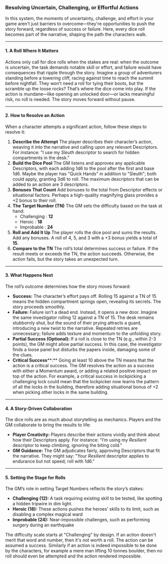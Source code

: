 ### Resolving Uncertain, Challenging, or Effortful Actions

In this system, the moments of uncertainty, challenge, and effort in your game aren't just barriers to overcome—they're opportunities to push the story forward, regardless of success or failure. Here, every dice roll becomes part of the narrative, shaping the path the characters walk.

---

#### 1. A Roll Where It Matters

Actions only call for dice rolls when the stakes are real: when the outcome is uncertain, the task demands notable skill or effort, and failure would have consequences that ripple through the story. Imagine a group of adventurers standing before a towering cliff, racing against time to reach the summit before nightfall. They won’t need a roll for tying their boots, but the scramble up the loose rocks? That’s where the dice come into play.
If the action is mundane—like opening an unlocked door—or lacks meaningful risk, no roll is needed. The story moves forward without pause.

---

#### 2. How to Resolve an Action

When a character attempts a significant action, follow these steps to resolve it:
1. **Describe the Attempt**
The player describes their character’s action, weaving it into the narrative and calling upon any relevant Descriptors. For instance: "I use my _Sleuth_ descriptor to search for hidden compartments in the desk."
1. **Build the Dice Pool**
The GM listens and approves any applicable Descriptors, with each adding 1d6 to the pool after the first and base 1d6. Maybe the player has "Quick Hands" in addition to "Sleuth"; both could apply, granting 3d6 to roll. The maximum descriptors that can be added to an action are 3 descriptors.
1. **Bonuses That Count**
Add bonuses to the total from Descriptor effects or situational factors. Perhaps a high-quality magnifying glass provides a +2 bonus to their roll.
1. **The Target Number (TN)**
The GM sets the difficulty based on the task at hand:
	* Challenging : **12**
	* Heroic : **18**
	* Improbable : **24**
1. **Roll and Add It Up**
The player rolls the dice pool and sums the results. Add any bonuses. A roll of 4, 5, and 3 with a +3 bonus yields a total of **15**.
1. **Compare to the TN**
The roll’s total determines success or failure. If the result meets or exceeds the TN, the action succeeds. Otherwise, the action fails, but the story takes an unexpected turn.

---

#### 3. What Happens Next

The roll’s outcome determines how the story moves forward:
* **Success:**
The character’s effort pays off. Rolling 15 against a TN of 15 means the hidden compartment springs open, revealing its secrets. The story proceeds smoothly.
* **Failure:**
Failure isn’t a dead end. Instead, it opens a new door. Imagine the same investigator rolling 12 against a TN of 15. The desk remains stubbornly shut, but the sound of their prying attracts a guard, introducing a new twist to the narrative. Repeated retries are unnecessary; failure adds texture and momentum to the unfolding story.
* **Partial Success (Optional):**
If a roll is close to the TN (e.g., within 2-3 points), the GM might allow partial success. In this case, the investigator finds a loose panel but disturbs the papers inside, damaging some of the clues.
* **Critical Success****:**
Going at least 10 above the TN means that the action is a critical success. The GM resolves the action as a success with either a Momentum award, or adding a related positive impact on top of the action. For example, a critical success in lockpicking a challenging lock could mean that the lockpicker now learns the pattern of all the locks in the building, therefore adding situational bonus of +2 when picking other locks in the same building.

---

#### 4. A Story-Driven Collaboration

The dice rolls are as much about storytelling as mechanics. Players and the GM collaborate to bring the results to life:
* **Player Creativity:**
Players describe their actions vividly and think about how their Descriptors apply. For instance: "I’m using my _Resilient_ descriptor to keep climbing, ignoring the biting cold."
* **GM Guidance:**
The GM adjudicates fairly, approving Descriptors that fit the narrative. They might say: "Your _Resilient_ descriptor applies to endurance but not speed; roll with 1d6."

---

#### 5. Setting the Stage for Rolls
The GM’s role in setting Target Numbers reflects the story’s stakes:
* **Challenging (12):** A task requiring existing skill to be tested, like spotting a hidden tripwire in dim light.
* **Heroic (18):** These actions pushes the heroes' skills to its limit, such as disabling a complex magical ward
* **Improbable (24):** Near-impossible challenges, such as performing surgery during an earthquake

The difficulty scale starts at "Challenging" by design. If an action doesn't merit that word and number, then it's not worth a roll. The action can be assumed a success. Similarly if an action is indeed impossible to be done by the characters, for example a mere man lifting 10 tonnes boulder, then no roll should even be attempted and the action rendered impossible.

